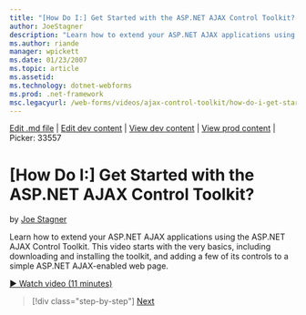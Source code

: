 ```yaml
---
title: "[How Do I:] Get Started with the ASP.NET AJAX Control Toolkit? | Microsoft Docs"
author: JoeStagner
description: "Learn how to extend your ASP.NET AJAX applications using the ASP.NET AJAX Control Toolkit. This video starts with the very basics, including downloading and..."
ms.author: riande
manager: wpickett
ms.date: 01/23/2007
ms.topic: article
ms.assetid: 
ms.technology: dotnet-webforms
ms.prod: .net-framework
msc.legacyurl: /web-forms/videos/ajax-control-toolkit/how-do-i-get-started-with-the-aspnet-ajax-control-toolkit
---
```

[Edit .md file](C:\Projects\msc\dev\Msc.Www\Web.ASP\App_Data\github\web-forms\videos\ajax-control-toolkit\how-do-i-get-started-with-the-aspnet-ajax-control-toolkit.md) | [Edit dev content](http://www.aspdev.net/umbraco#/content/content/edit/26534) | [View dev content](http://docs.aspdev.net/tutorials/web-forms/videos/ajax-control-toolkit/how-do-i-get-started-with-the-aspnet-ajax-control-toolkit.html) | [View prod content](http://www.asp.net/web-forms/videos/ajax-control-toolkit/how-do-i-get-started-with-the-aspnet-ajax-control-toolkit) | Picker: 33557

[How Do I:] Get Started with the ASP.NET AJAX Control Toolkit?
====================
by [Joe Stagner](https://github.com/JoeStagner)

Learn how to extend your ASP.NET AJAX applications using the ASP.NET AJAX Control Toolkit. This video starts with the very basics, including downloading and installing the toolkit, and adding a few of its controls to a simple ASP.NET AJAX-enabled web page.

[&#9654; Watch video (11 minutes)](https://channel9.msdn.com/Blogs/ASP-NET-Site-Videos/how-do-i-get-started-with-the-aspnet-ajax-control-toolkit)

>[!div class="step-by-step"] [Next](how-do-i-use-the-aspnet-ajax-cascadingdropdown-control-extender.md)